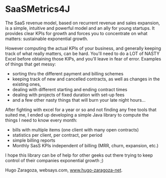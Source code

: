 SaaSMetrics4J
=============

The SaaS revenue model, based on recurrent revenue and sales expansion, is a simple, intuitive and powerful model and an ally for young startups. It provides clear KPIs for growth and forces you to concentrate on what matters: sustainable exponential growth.

However computing the actual KPIs of your business, and generally keeping track of what really matters, can be hard. You'll need to do a LOT of NASTY Excel before obtaining those KIPs, and you'll leave in fear of error. Examples of things that get messy:
- sorting thru the different payment and billing schemes
- keeping track of new and cancelled contracts, as well as changes in the existing ones, 
- dealing with different starting and ending contract times
- dealing with projects of fixed duration with set-up fees
- and a few other nasty things that will burn your late night hours...

After fighting with excel for a year or so and not finding any free tools that suited me, I ended up developing a simple Java library to compute the things I need to know every month:
- bills with multiple items (one client with many open contracts)
- statistics per client, per contract, per period
- simple billing reports
- Monthly SasS KPIs independent of billing (MRR, churn, expansion, etc.)

I hope this library can be of help for other geeks out there trying to keep control of their companies exponential growth ;)

Hugo Zaragoza, websays.com, www.hugo-zaragoza-net.
